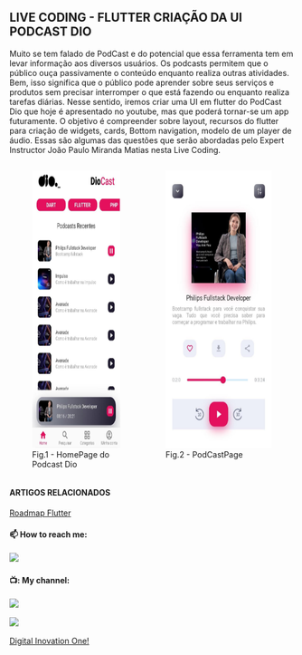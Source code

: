 ## LIVE CODING - FLUTTER CRIAÇÃO DA UI PODCAST DIO


Muito se tem falado de PodCast e do potencial que essa ferramenta tem em levar informação aos diversos usuários. Os podcasts permitem que o público ouça passivamente o conteúdo enquanto realiza outras atividades. Bem, isso significa que o público pode aprender sobre seus serviços e produtos sem precisar interromper o que está fazendo ou enquanto realiza tarefas diárias. Nesse sentido, iremos criar uma UI em flutter do PodCast Dio que hoje é apresentado no youtube, mas que poderá tornar-se um app futuramente. O objetivo é compreender sobre layout, recursos do flutter para criação de widgets, cards, Bottom navigation, modelo de um player de áudio. Essas são algumas das questões que serão abordadas pelo Expert Instructor João Paulo Miranda Matias nesta Live Coding.


<div style="display:flex; justify-content:center;" >
 <figure>
 <img src=".github/2.jpeg" alt="Podcast Dio" height="490" width="250">
 <figcaption>Fig.1 - HomePage do Podcast Dio</figcaption>
 </figure>
 <figure>
 <img src=".github/1.jpeg" alt="Podcast Dio" height="490" width="250" style="margin-right:50px">
 <figcaption>Fig.2 - PodCastPage </figcaption>
 </figure>
 
</div>


#### ARTIGOS RELACIONADOS
[Roadmap Flutter](http://joaopaulomirandamatias.com/portifolio/index.php?class=ArticleView&method=onView&id=1)

#### :mailbox: How to reach me:  
[<img src="https://img.shields.io/badge/LinkedIn-0077B5?style=for-the-badge&logo=linkedin&logoColor=white" />](https://www.linkedin.com/in/joaopaulomirandamatias/)

#### 📺: My channel:
[<img src="https://img.shields.io/youtube/channel/subscribers/UCCadgwkvHUnS5e10XfOvLCg?style=social" />](https://www.youtube.com/channel/UCCadgwkvHUnS5e10XfOvLCg)

![](https://komarev.com/ghpvc/?username=joaopaulomirandamatias&color=green)




[Digital Inovation One!](https://web.dio.me/)
